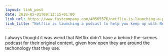 ```yaml
---
layout: link_post
date: 2018-05-01T09:12:15+01:00
link_url: https://www.fastcompany.com/40565576/netflix-is-launching-a-podcast-to-help-you-keep-up-with-netflix
link_title: "Netflix is launching a podcast to help you keep up with Netflix"
---
```



I always thought it was weird that Netflix didn't have a behind-the-scenes podcast for their original content, given how open they are around the techonology that they use.

